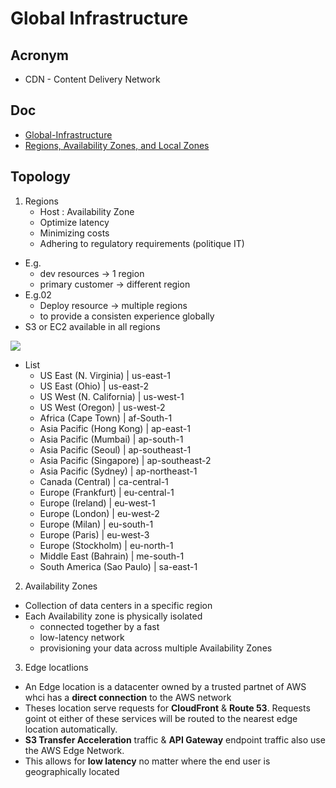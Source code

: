 # Global Infrastructure

## Acronym
* CDN - Content Delivery Network

## Doc
* [Global-Infrastructure](https://aws.amazon.com/about-aws/global-infrastructure/)
* [Regions, Availability Zones, and Local Zones](https://docs.aws.amazon.com/AmazonRDS/latest/UserGuide/Concepts.RegionsAndAvailabilityZones.html)

## Topology
1) Regions
	* Host : Availability Zone
    * Optimize latency
    * Minimizing costs
    * Adhering to regulatory requirements (politique IT)
* E.g.
	* dev resources -> 1 region
    * primary customer -> different region
* E.g.02
	* Deploy resource -> multiple regions
    * to provide a consisten experience globally
* S3 or EC2 available in all regions

[<img src="https://i.imgur.com/z3k8JuV.png">](https://i.imgur.com/z3k8JuV.png)

* List
	* US East (N. Virginia) | us-east-1
	* US East (Ohio) | us-east-2
	* US West (N. California) | us-west-1
	* US West (Oregon) | us-west-2
	* Africa (Cape Town) | af-South-1
	* Asia Pacific (Hong Kong) | ap-east-1
	* Asia Pacific (Mumbai) | ap-south-1
	* Asia Pacific (Seoul) | ap-southeast-1
	* Asia Pacific (Singapore) | ap-southeast-2
	* Asia Pacific (Sydney) | ap-northeast-1
	* Canada (Central) | ca-central-1
	* Europe (Frankfurt) | eu-central-1
	* Europe (Ireland) | eu-west-1
	* Europe (London) | eu-west-2
	* Europe (Milan) | eu-south-1
	* Europe (Paris) | eu-west-3
	* Europe (Stockholm) | eu-north-1
	* Middle East (Bahrain) | me-south-1
	* South America (Sao Paulo) | sa-east-1

2) Availability Zones
* Collection of data centers in a specific region
* Each Availability zone is physically isolated
	* connected together by a fast
    * low-latency network
    * provisioning your data across multiple Availability Zones

3) Edge locatlions
* An Edge location is a datacenter owned by a trusted partnet of AWS whci has a **direct connection**
  to the AWS network
* Theses location serve requests for **CloudFront** & **Route 53**. Requests goint ot either of 
  these services will be routed to the nearest edge location automatically.
* **S3 Transfer Acceleration** traffic & **API Gateway** endpoint traffic also use the AWS Edge
  Network.
* This allows for **low latency** no matter where the end user is geographically located
